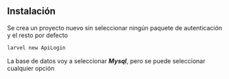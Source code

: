 ## Instalación
Se crea un proyecto nuevo sin seleccionar ningún paquete de autenticación y el resto por defecto
````bash
larvel new ApiLogin
````
La base de datos voy a seleccionar ***Mysql***, pero se puede seleccionar cualquier opción 


